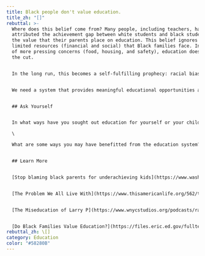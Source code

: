 ```yaml
---
title: Black people don't value education.
title_zh: "[]"
rebuttal: >-
  Where does this belief come from? Many people, including teachers, have
  attributed the achievement gap between white students and black students to
  the value that their parents place on education. This belief ignores the more
  limited resources (financial and social) that Black families face. In the face
  of more pressing concerns (food, housing, and safety), education doesn’t make
  the cut.


  In the long run, this becomes a self-fulfilling prophecy: racial bias against parents means they need to work longer hours and have limited resources to support their children; bias against Black children in school means less support from teachers; less support from both parents and teachers leads to fewer opportunities for children, who in turn can provide less opportunities to their own children, and so on.


  We need a system that provides meaningful educational opportunities and funding for all children in America. [Black Girls Code](https://www.blackgirlscode.com/what-we-do.html), [](https://inneractproject.org/about/)[Inneract Project](https://inneractproject.org/about/), and [Hip Hop Architecture](http://www.hiphoparchitecture.com/) are a few examples of community programs that show kids more diverse career paths forward. 


  ## Ask Yourself


  In what ways have you sought out education for yourself or your children? How were you able to do so?\

  \

  What are some ways you may have benefitted from the education system?


  ## Learn More


  [Stop blaming black parents for underachieving kids](https://www.washingtonpost.com/posteverything/wp/2014/07/30/stop-blaming-black-parents-for-underachieving-kids/) (Washington Post)


  [The Problem We All Live With](https://www.thisamericanlife.org/562/the-problem-we-all-live-with-part-one) (NPR This American Life)


  [The Miseducation of Larry P](https://www.wnycstudios.org/podcasts/radiolab/articles/g-miseducation-larry-p) (WNYC Radiolab)


  [Do Black Families Value Education?](https://files.eric.ed.gov/fulltext/EJ1090572.pdf) (Institute of Education Sciences)
rebuttal_zh: \[]
category: Education
color: "#58280B"
---
```

